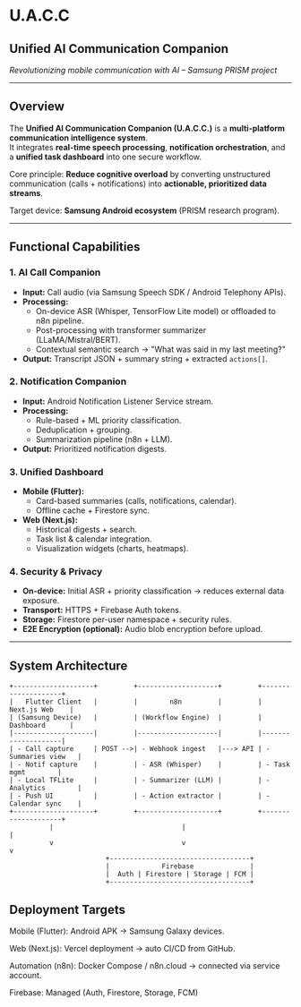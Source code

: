 # U.A.C.C  
## Unified AI Communication Companion  
*Revolutionizing mobile communication with AI – Samsung PRISM project*  

---

## Overview
The **Unified AI Communication Companion (U.A.C.C.)** is a **multi-platform communication intelligence system**.  
It integrates **real-time speech processing**, **notification orchestration**, and a **unified task dashboard** into one secure workflow.  

Core principle: **Reduce cognitive overload** by converting unstructured communication (calls + notifications) into **actionable, prioritized data streams**.  

Target device: **Samsung Android ecosystem** (PRISM research program).  

---

## Functional Capabilities
### 1. AI Call Companion
- **Input:** Call audio (via Samsung Speech SDK / Android Telephony APIs).  
- **Processing:**
  - On-device ASR (Whisper, TensorFlow Lite model) or offloaded to n8n pipeline.  
  - Post-processing with transformer summarizer (LLaMA/Mistral/BERT).  
  - Contextual semantic search → "What was said in my last meeting?"  
- **Output:** Transcript JSON + summary string + extracted `actions[]`.  

### 2. Notification Companion
- **Input:** Android Notification Listener Service stream.  
- **Processing:**  
  - Rule-based + ML priority classification.  
  - Deduplication + grouping.  
  - Summarization pipeline (n8n + LLM).  
- **Output:** Prioritized notification digests.  

### 3. Unified Dashboard
- **Mobile (Flutter):**
  - Card-based summaries (calls, notifications, calendar).  
  - Offline cache + Firestore sync.  
- **Web (Next.js):**
  - Historical digests + search.  
  - Task list & calendar integration.  
  - Visualization widgets (charts, heatmaps).  

### 4. Security & Privacy
- **On-device:** Initial ASR + priority classification → reduces external data exposure.  
- **Transport:** HTTPS + Firebase Auth tokens.  
- **Storage:** Firestore per-user namespace + security rules.  
- **E2E Encryption (optional):** Audio blob encryption before upload.  

---

## System Architecture

```text
+--------------------+         +--------------------+         +--------------------+
|   Flutter Client   |         |        n8n         |         |     Next.js Web    |
| (Samsung Device)   |         | (Workflow Engine)  |         |     Dashboard      |
|--------------------|         |--------------------|         |--------------------|
| - Call capture     | POST -->| - Webhook ingest   |---> API | - Summaries view   |
| - Notif capture    |         | - ASR (Whisper)    |         | - Task mgmt        |
| - Local TFLite     |         | - Summarizer (LLM) |         | - Analytics        |
| - Push UI          |         | - Action extractor |         | - Calendar sync    |
+--------------------+         +--------------------+         +--------------------+
          |                                |                               |
          v                                v                               v
                        +-----------------------------------+
                        |             Firebase              |
                        |  Auth | Firestore | Storage | FCM |
                        +-----------------------------------+

```
## Deployment Targets

Mobile (Flutter): Android APK → Samsung Galaxy devices.

Web (Next.js): Vercel deployment → auto CI/CD from GitHub.

Automation (n8n): Docker Compose / n8n.cloud → connected via service account.

Firebase: Managed (Auth, Firestore, Storage, FCM)

